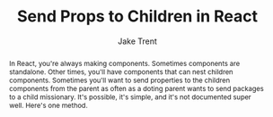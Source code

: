 ---
sections: [reactjs]
link: https://jaketrent.com/post/send-props-to-children-react/
title: "Send Props to Children in React"
author: "Jake Trent"
publishedAt: 2014-08-12T00:00:00.000Z
type: [article]
topics: [props_proptypes]
suggestedBy: [andreamangano]
createdAt: 2018-03-08T00:17:04.017Z
reference: aHR0cHM6Ly9qYWtldHJlbnQuY29tL3Bvc3Qvc2VuZC1wcm9wcy10by1jaGlsZHJlbi1yZWFjdC8
slug: send-props-to-children-in-react-by-jake-trent
abstract: "In React, you're always making components. Sometimes components are standalone. Other times, you'll have components that can nest children components. Sometimes you'll want to send properties to the children components from the parent as often as a doting parent wants to send packages to a child missionary. It's possible, it's simple, and it's not documented super well. Here's one method."
---